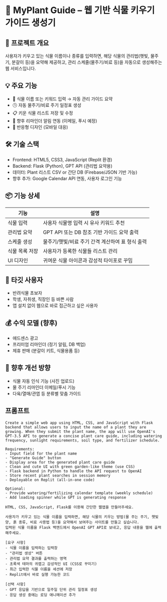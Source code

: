 # 🌿 MyPlant Guide – 웹 기반 식물 키우기 가이드 생성기

## 🎯 프로젝트 개요
사용자가 키우고 있는 식물 이름이나 종류를 입력하면, 해당 식물의 관리법(햇빛, 물주기, 분갈이 등)을 요약해 제공하고, 관리 스케줄(물주기/비료 등)을 자동으로 생성해주는 웹 서비스입니다.

## 💡 주요 기능
- 🌱 식물 이름 또는 키워드 입력 → 자동 관리 가이드 요약
- 🕒 자동 물주기/비료 주기 일정표 생성
- 📋 키운 식물 리스트 저장 및 수정
- 📩 향후 리마인더 알림 연동 (이메일, 푸시 예정)
- 📱 반응형 디자인 (모바일 대응)

## 🛠 기술 스택
- Frontend: HTML5, CSS3, JavaScript (Replit 환경)
- Backend: Flask (Python), GPT API (관리법 요약용)
- 데이터: Plant 리스트 CSV or 간단 DB (Firebase/JSON 기반 가능)
- 향후 추가: Google Calendar API 연동, 사용자 로그인 기능

## 📦 기능 상세

| 기능 | 설명 |
|------|------|
| 식물 입력 | 사용자 식물명 입력 시 유사 키워드 추천 |
| 관리법 요약 | GPT API 또는 DB 참조 기반 가이드 요약 출력 |
| 스케줄 생성 | 물주기/햇빛/비료 주기 간격 계산하여 표 형식 출력 |
| 식물 목록 저장 | 사용자가 등록한 식물들 리스트 관리 |
| UI 디자인 | 귀여운 식물 아이콘과 감성적 타이포로 꾸밈 |

## 🎯 타깃 사용자
- 반려식물 초보자
- 학생, 자취생, 직장인 등 바쁜 사람
- 앱 설치 없이 웹으로 바로 접근하고 싶은 사용자

## 💰 수익 모델 (향후)
- 애드센스 광고
- 프리미엄 리마인더 (정기 알림, DB 백업)
- 제휴 판매 (분갈이 키트, 식물용품 등)

## 📌 향후 개선 방향
- 식물 자동 인식 기능 (사진 업로드)
- 물 주기 리마인더 이메일/푸시 기능
- 다육/열매/관엽 등 분류별 맞춤 가이드

## 프롬프트
~~~
Create a simple web app using HTML, CSS, and JavaScript with Flask backend that allows users to input the name of a plant they are growing. When they submit the plant name, the app will use OpenAI's GPT-3.5 API to generate a concise plant care guide, including watering frequency, sunlight requirements, soil type, and fertilizer schedule.

Requirements:
- Input field for the plant name
- "Generate Guide" button
- Display area for the generated plant care guide
- Clean and cute UI with green garden-like theme (use CSS)
- Flask backend in Python to handle the API request to OpenAI
- Store recent plant searches in session memory
- Deployable on Replit (all-in-one code)

Optional:
- Provide watering/fertilizing calendar template (weekly schedule)
- Add loading spinner while GPT is generating response

HTML, CSS, JavaScript, Flask를 이용해 간단한 웹앱을 만들어주세요.

사용자가 키우고 있는 식물 이름을 입력하면, 해당 식물의 키우는 방법(물 주는 주기, 햇빛 양, 흙 종류, 비료 사용법 등)을 요약해서 보여주는 사이트를 만들고 싶습니다.  
입력된 식물 이름을 Flask 백엔드에서 OpenAI GPT API로 보내고, 응답 내용을 웹에 출력해주세요.

[요구 사항]
- 식물 이름을 입력하는 입력창
- "관리법 생성" 버튼
- 관리법 요약 결과를 출력하는 영역
- 초록색 테마의 귀엽고 감성적인 UI (CSS로 꾸미기)
- 최근 입력한 식물 이름을 세션에 저장
- Replit에서 바로 실행 가능한 코드

[선택 사항]
- GPT 응답을 기반으로 일주일 단위 관리 일정표 생성
- 응답 생성 중에는 로딩 애니메이션 추가

~~~
